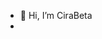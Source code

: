- 👋 Hi, I’m CiraBeta
-
<!---
CiraBeta/CiraBeta is a ✨ special ✨ repository because its `README.md` (this file) appears on your GitHub profile.
You can click the Preview link to take a look at your changes.
--->
